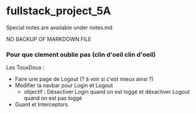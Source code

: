 # fullstack_project_5A


Special notes are available under notes.md 

NO BACKUP OF MARKDOWN FILE



### Pour que clement oublie pas (clin d'oeil clin d'oeil)

Les TouxDoux :
+ Faire une page de Logout (? à voir si c'est mieux ainsi ?)
+ Modifier la navbar pour Login et Logout 
    - objectif : Désactiver Login quand on est loggé et désactiver Logout quand on est pas loggé
+ Guard et Interceptors